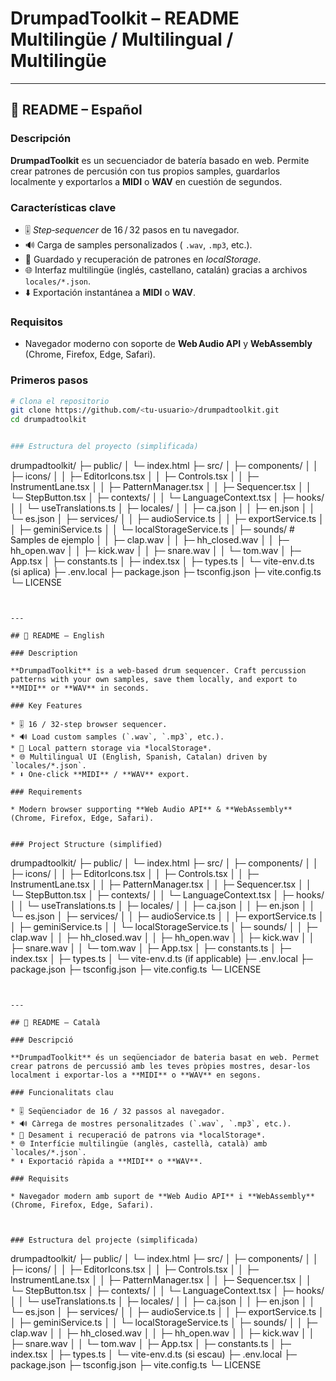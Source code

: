# **DrumpadToolkit** – README Multilingüe / Multilingual / Multilingüe

---

## 📑 README – Español

### Descripción

**DrumpadToolkit** es un secuenciador de batería basado en web. Permite crear patrones de percusión con tus propios samples, guardarlos localmente y exportarlos a **MIDI** o **WAV** en cuestión de segundos.

### Características clave

* 🎚️ *Step‑sequencer* de 16 / 32 pasos en tu navegador.
* 🔊 Carga de samples personalizados ( `.wav`, `.mp3`, etc.).
* 💾 Guardado y recuperación de patrones en *localStorage*.
* 🌐 Interfaz multilingüe (inglés, castellano, catalán) gracias a archivos `locales/*.json`.
* ⬇️ Exportación instantánea a **MIDI** o **WAV**.

### Requisitos

* Navegador moderno con soporte de **Web Audio API** y **WebAssembly** (Chrome, Firefox, Edge, Safari).

### Primeros pasos

```bash
# Clona el repositorio
git clone https://github.com/<tu‑usuario>/drumpadtoolkit.git
cd drumpadtoolkit


### Estructura del proyecto (simplificada)

```
drumpadtoolkit/
├─ public/
│  └─ index.html
├─ src/
│  ├─ components/
│  │   ├─ icons/
│  │   ├─ EditorIcons.tsx
│  │   ├─ Controls.tsx
│  │   ├─ InstrumentLane.tsx
│  │   ├─ PatternManager.tsx
│  │   ├─ Sequencer.tsx
│  │   └─ StepButton.tsx
│  ├─ contexts/
│  │   └─ LanguageContext.tsx
│  ├─ hooks/
│  │   └─ useTranslations.ts
│  ├─ locales/
│  │   ├─ ca.json
│  │   ├─ en.json
│  │   └─ es.json
│  ├─ services/
│  │   ├─ audioService.ts
│  │   ├─ exportService.ts
│  │   ├─ geminiService.ts
│  │   └─ localStorageService.ts
│  ├─ sounds/              # Samples de ejemplo
│  │   ├─ clap.wav
│  │   ├─ hh_closed.wav
│  │   ├─ hh_open.wav
│  │   ├─ kick.wav
│  │   ├─ snare.wav
│  │   └─ tom.wav
│  ├─ App.tsx
│  ├─ constants.ts
│  ├─ index.tsx
│  ├─ types.ts
│  └─ vite-env.d.ts (si aplica)
├─ .env.local
├─ package.json
├─ tsconfig.json
├─ vite.config.ts
└─ LICENSE
```


---

## 📑 README – English

### Description

**DrumpadToolkit** is a web‑based drum sequencer. Craft percussion patterns with your own samples, save them locally, and export to **MIDI** or **WAV** in seconds.

### Key Features

* 🎚️ 16 / 32‑step browser sequencer.
* 🔊 Load custom samples (`.wav`, `.mp3`, etc.).
* 💾 Local pattern storage via *localStorage*.
* 🌐 Multilingual UI (English, Spanish, Catalan) driven by `locales/*.json`.
* ⬇️ One‑click **MIDI** / **WAV** export.

### Requirements

* Modern browser supporting **Web Audio API** & **WebAssembly** (Chrome, Firefox, Edge, Safari).


### Project Structure (simplified)

```
drumpadtoolkit/
├─ public/
│  └─ index.html
├─ src/
│  ├─ components/
│  │   ├─ icons/
│  │   ├─ EditorIcons.tsx
│  │   ├─ Controls.tsx
│  │   ├─ InstrumentLane.tsx
│  │   ├─ PatternManager.tsx
│  │   ├─ Sequencer.tsx
│  │   └─ StepButton.tsx
│  ├─ contexts/
│  │   └─ LanguageContext.tsx
│  ├─ hooks/
│  │   └─ useTranslations.ts
│  ├─ locales/
│  │   ├─ ca.json
│  │   ├─ en.json
│  │   └─ es.json
│  ├─ services/
│  │   ├─ audioService.ts
│  │   ├─ exportService.ts
│  │   ├─ geminiService.ts
│  │   └─ localStorageService.ts
│  ├─ sounds/
│  │   ├─ clap.wav
│  │   ├─ hh_closed.wav
│  │   ├─ hh_open.wav
│  │   ├─ kick.wav
│  │   ├─ snare.wav
│  │   └─ tom.wav
│  ├─ App.tsx
│  ├─ constants.ts
│  ├─ index.tsx
│  ├─ types.ts
│  └─ vite-env.d.ts (if applicable)
├─ .env.local
├─ package.json
├─ tsconfig.json
├─ vite.config.ts
└─ LICENSE
```


---

## 📑 README – Català

### Descripció

**DrumpadToolkit** és un seqüenciador de bateria basat en web. Permet crear patrons de percussió amb les teves pròpies mostres, desar‑los localment i exportar‑los a **MIDI** o **WAV** en segons.

### Funcionalitats clau

* 🎚️ Seqüenciador de 16 / 32 passos al navegador.
* 🔊 Càrrega de mostres personalitzades (`.wav`, `.mp3`, etc.).
* 💾 Desament i recuperació de patrons via *localStorage*.
* 🌐 Interfície multilingüe (anglès, castellà, català) amb `locales/*.json`.
* ⬇️ Exportació ràpida a **MIDI** o **WAV**.

### Requisits

* Navegador modern amb suport de **Web Audio API** i **WebAssembly** (Chrome, Firefox, Edge, Safari).



### Estructura del projecte (simplificada)

```
drumpadtoolkit/
├─ public/
│  └─ index.html
├─ src/
│  ├─ components/
│  │   ├─ icons/
│  │   ├─ EditorIcons.tsx
│  │   ├─ Controls.tsx
│  │   ├─ InstrumentLane.tsx
│  │   ├─ PatternManager.tsx
│  │   ├─ Sequencer.tsx
│  │   └─ StepButton.tsx
│  ├─ contexts/
│  │   └─ LanguageContext.tsx
│  ├─ hooks/
│  │   └─ useTranslations.ts
│  ├─ locales/
│  │   ├─ ca.json
│  │   ├─ en.json
│  │   └─ es.json
│  ├─ services/
│  │   ├─ audioService.ts
│  │   ├─ exportService.ts
│  │   ├─ geminiService.ts
│  │   └─ localStorageService.ts
│  ├─ sounds/
│  │   ├─ clap.wav
│  │   ├─ hh_closed.wav
│  │   ├─ hh_open.wav
│  │   ├─ kick.wav
│  │   ├─ snare.wav
│  │   └─ tom.wav
│  ├─ App.tsx
│  ├─ constants.ts
│  ├─ index.tsx
│  ├─ types.ts
│  └─ vite-env.d.ts (si escau)
├─ .env.local
├─ package.json
├─ tsconfig.json
├─ vite.config.ts
└─ LICENSE
```

